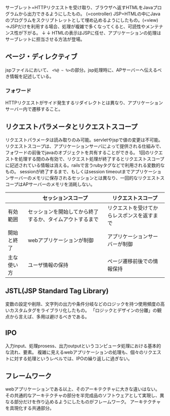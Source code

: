 サーブレット=HTTPリクエストを受け取り、ブラウザへ返すHTMLをJavaプログラムから出力できるようにしたもの。 (=controller)
JSP=HTMLの中にJavaのプログラムをスクリプトレットとして埋め込めるようにしたもの。(=view)
→JSPだけを利用する場合、処理が複雑で多くなってくると、可読性やメンテナンス性が下がる。
↓
↓
HTMLの表示はJSPに任せ、アプリケーションの処理はサーブレットに担当させる方法が登場。

## ページ・ディレクティブ
jspファイルにおいて、 `<%@ ~ %>`の部分。jsp処理時に、APサーバーへ伝えるべき情報を記述している。

### フォワード
HTTPリクエストがサイド発生するリダイレクトとは異なり、アプリケーションサーバー内で遷移すること。

## リクエストパラメータとリクエストスコープ
リクエストパラメータは読み取りのみ可能。servletやjspで値の変更は不可能。
リクエストスコープは、アプリケーションサーバによって提供される仕組みで、フォワードの前後でjavaのオブジェクトを共有することができる。
1回のリクエストを処理する間のみ有効で、リクエスト処理が終了するとリクエストスコープに記述されている情報は消える。railsで言うrubyタグなどで利用される変数的なもの。
sessionが終了するまで、もしくはsession timeoutまでアプリケーションサーバーのメモリに保存されるセッションとは異なり、一回的なリクエストスコープはAPサーバーのメモリを消耗しない。

|  |セッションスコープ |リクエストスコープ |
|---|---|---|
|有効範囲 |セッションを開始してから終了するか、タイムアウトするまで |リクエストを受けてからレスポンスを返すまで |
|開始と終了 |webアプリケーションが制御 |アプリケーションサーバーが制御 |
|主な使い方 |ユーザ情報の保持 |ページ遷移前後での情報保持 |

## JSTL(JSP Standard Tag Library)
変数の設定や削除、文字列の出力や条件分岐などのロジックを持つ使用頻度の高いカスタムタグをライブラリ化したもの。
「ロジックとデザインの分離」の観点から言えば、多用は避けるべきである。

## IPO
入力input、処理prosess、出力outputというコンピュータ処理における基本的な流れ、要素。
複雑に見えるwebアプリケーションの処理も、個々のリクエストに対する処理というレベルでは、IPOの繰り返しに過ぎない。

## フレームワーク
webアプリケーションである以上、そのアーキテクチャに大きな違いはない。
その共通的なアーキテクチャの部分を半完成品のソフトウェアとして実現し、異なる部分だけを作り込めるようにしたものがフレームワーク。
アーキテクチャを具現化する共通部分。
